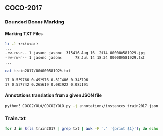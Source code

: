 ## COCO-2017

### Bounded Boxes Marking

#### Marking TXT Files

```bash
ls -l train2017
...
-rw-rw-r-- 1 jasonc jasonc  315416 Aug 16  2014 000000581929.jpg
-rw-rw-r-- 1 jasonc jasonc      78 Jul 14 18:34 000000581929.txt
...
```

```bash
cat train2017/000000581929.txt
```

```bash
17 0.539766 0.492976 0.317406 0.345796
17 0.557742 0.265619 0.083922 0.087191
```

#### Annotations translation from a given JSON file

```bash
python3 COCO2YOLO/COCO2YOLO.py -j annotations/instances_train2017.json -o train2017
```

### Train.txt

```bash
for J in $(ls train2017 | grep txt | awk -F '.' '{print $1}'); do echo "$(pwd)/train2017/${J}.jpg" ; done | tee train.txt
```

